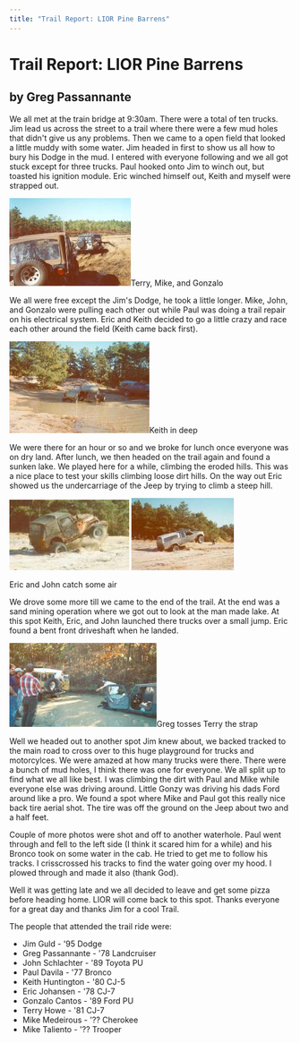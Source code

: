 ```yaml
---
title: "Trail Report: LIOR Pine Barrens"
---
```

# Trail Report: LIOR Pine Barrens

## by Greg Passannante

We all met at the train bridge at 9:30am. There were a total of ten trucks. Jim lead us across the street to a trail where there were a few mud holes that didn't give us any problems. Then we came to a open field that looked a little muddy with some water. Jim headed in first to show us all how to bury his Dodge in the mud. I entered with everyone following and we all got stuck except for three trucks. Paul hooked onto Jim to winch out, but toasted his ignition module. Eric winched himself out, Keith and myself were strapped out. 

![](/images/terry/trail/lior5.jpg)Terry, Mike, and Gonzalo 

We all were free except the Jim's Dodge, he took a little longer. Mike, John, and Gonzalo were pulling each other out while Paul was doing a trail repair on his electrical system. Eric and Keith decided to go a little crazy and race each other around the field (Keith came back first). 

![](/images/terry/trail/lior1.jpg)Keith in deep 

We were there for an hour or so and we broke for lunch once everyone was on dry land. After lunch, we then headed on the trail again and found a sunken lake. We played here for a while, climbing the eroded hills. This was a nice place to test your skills climbing loose dirt hills. On the way out Eric showed us the undercarriage of the Jeep by trying to climb a steep hill. 

![](/images/terry/trail/lior2.jpg) ![](/images/terry/trail/lior3.jpg)

Eric and John catch some air 

We drove some more till we came to the end of the trail. At the end was a sand mining operation where we got out to look at the man made lake. At this spot Keith, Eric, and John launched there trucks over a small jump. Eric found a bent front driveshaft when he landed. 

![](/images/terry/trail/lior6.jpg)Greg tosses Terry the strap 

Well we headed out to another spot Jim knew about, we backed tracked to the main road to cross over to this huge playground for trucks and motorcylces. We were amazed at how many trucks were there. There were a bunch of mud holes, I think there was one for everyone. We all split up to find what we all like best. I was climbing the dirt with Paul and Mike while everyone else was driving around. Little Gonzy was driving his dads Ford around like a pro. We found a spot where Mike and Paul got this really nice back tire aerial shot. The tire was off the ground on the Jeep about two and a half feet. 

Couple of more photos were shot and off to another waterhole. Paul went through and fell to the left side (I think it scared him for a while) and his Bronco took on some water in the cab. He tried to get me to follow his tracks. I crisscrossed his tracks to find the water going over my hood. I plowed through and made it also (thank God). 

Well it was getting late and we all decided to leave and get some pizza before heading home. LIOR will come back to this spot. Thanks everyone for a great day and thanks Jim for a cool Trail. 

The people that attended the trail ride were: 

  * Jim Guld - '95 Dodge
  * Greg Passannante - '78 Landcruiser 
  * John Schlachter - '89 Toyota PU
  * Paul Davila - '77 Bronco 
  * Keith Huntington - '80 CJ-5
  * Eric Johansen - '78 CJ-7 
  * Gonzalo Cantos - '89 Ford PU
  * Terry Howe - '81 CJ-7 
  * Mike Medeirous - '?? Cherokee
  * Mike Taliento - '?? Trooper